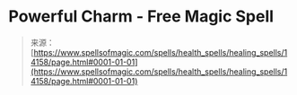 <!--yml

category: 未分类

date: 2024-06-12 18:53:03

-->

# Powerful Charm - Free Magic Spell

> 来源：[https://www.spellsofmagic.com/spells/health_spells/healing_spells/14158/page.html#0001-01-01](https://www.spellsofmagic.com/spells/health_spells/healing_spells/14158/page.html#0001-01-01)
